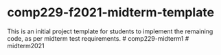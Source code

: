 # comp229-f2021-midterm-template
This is an initial project template for students to implement the remaining code, as per midterm test requirements.
#   c o m p 2 2 9 - m i d t e r m 1  
 #   m i d t e r m 2 0 2 1  
 